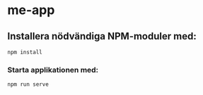 # me-app

## Installera nödvändiga NPM-moduler med:
```
npm install
```

### Starta applikationen med:
```
npm run serve
```
